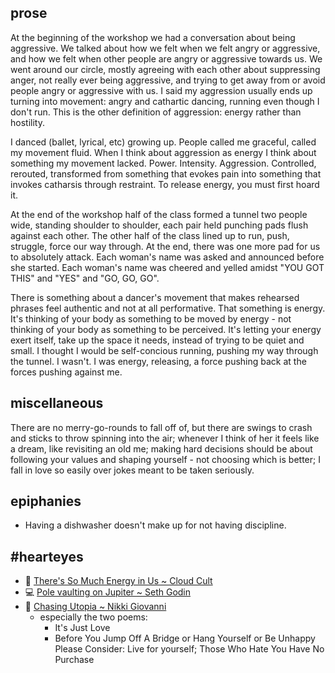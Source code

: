 ## prose
At the beginning of the workshop we had a conversation about being aggressive. We talked about how we felt when we felt angry or aggressive, and how we felt when other people are angry or aggressive towards us. We went around our circle, mostly agreeing with each other about suppressing anger, not really ever being aggressive, and trying to get away from or avoid people angry or aggressive with us. I said my aggression usually ends up turning into movement: angry and cathartic dancing, running even though I don't run. This is the other definition of aggression: energy rather than hostility.

I danced (ballet, lyrical, etc) growing up. People called me graceful, called my movement fluid. When I think about aggression as energy I think about something my movement lacked. Power. Intensity. Aggression. Controlled, rerouted, transformed from something that evokes pain into something that invokes catharsis through restraint. To release energy, you must first hoard it.

At the end of the workshop half of the class formed a tunnel two people wide, standing shoulder to shoulder, each pair held punching pads flush against each other. The other half of the class lined up to run, push, struggle, force our way through. At the end, there was one more pad for us to absolutely attack. Each woman's name was asked and announced before she started. Each woman's name was cheered and yelled amidst "YOU GOT THIS" and "YES" and "GO, GO, GO".

There is something about a dancer's movement that makes rehearsed phrases feel authentic and not at all performative. That something is energy. It's thinking of your body as something to be moved by energy - not thinking of your body as something to be perceived. It's letting your energy exert itself, take up the space it needs, instead of trying to be quiet and small. I thought I would be self-concious running, pushing my way through the tunnel. I wasn't. I was energy, releasing, a force pushing back at the forces pushing against me.


## miscellaneous
There are no merry-go-rounds to fall off of, but there are swings to crash and sticks to throw spinning into the air; whenever I think of her it feels like a dream, like revisiting an old me; making hard decisions should be about following your values and shaping yourself - not choosing which is better; I fall in love so easily over jokes meant to be taken seriously.

## epiphanies
- Having a dishwasher doesn't make up for not having discipline.

## #hearteyes
- 🎵 [There's So Much Energy in Us ~ Cloud Cult](https://www.youtube.com/watch?v=udWIFQgAcYQ)
- 💻 [Pole vaulting on Jupiter ~ Seth Godin](http://sethgodin.typepad.com/seths_blog/2017/02/pole-vaulting-on-jupiter.html)
- 👀 [Chasing Utopia ~ Nikki Giovanni](https://www.amazon.com/Chasing-Utopia-Hybrid-Nikki-Giovanni/dp/0062562886)
    - especially the two poems:
        - It's Just Love
        - Before You Jump Off A Bridge or Hang Yourself or Be Unhappy Please Consider: Live for yourself; Those Who Hate You Have No Purchase
